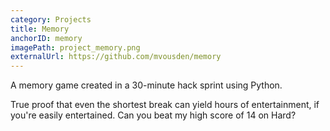 ```yaml
---
category: Projects
title: Memory
anchorID: memory
imagePath: project_memory.png
externalUrl: https://github.com/mvousden/memory
---
```


A memory game created in a 30-minute hack sprint using Python.

True proof that even the shortest break can yield hours of entertainment, if
you're easily entertained. Can you beat my high score of 14 on Hard?